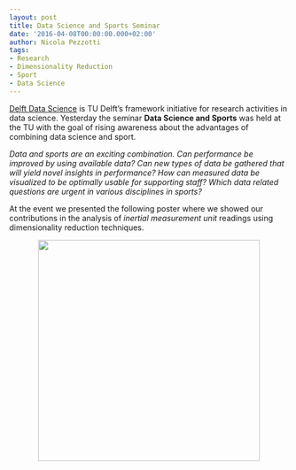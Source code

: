 ```yaml
---
layout: post
title: Data Science and Sports Seminar
date: '2016-04-08T00:00:00.000+02:00'
author: Nicola Pezzotti
tags:
- Research
- Dimensionality Reduction
- Sport
- Data Science
---
```


[Delft Data Science][1] is TU Delft’s framework initiative for research activities in data science.
Yesterday the seminar **Data Science and Sports** was held at the TU with the goal of rising awareness about the advantages of combining data science and sport.

*Data and sports are an exciting combination. Can performance be improved by using available data? Can new types of data be gathered that will yield novel insights in performance? How can measured data be visualized to be optimally usable for supporting staff?  Which data related questions are urgent in various disciplines in sports?*

At the event we presented the following poster where we showed our contributions in the analysis of *inertial measurement unit* readings using dimensionality reduction techniques.

<center><img src="{{ site.url }}/images/poster_sport.png" width="400"></center>

[1]: http://www.delftdatascience.tudelft.nl/
